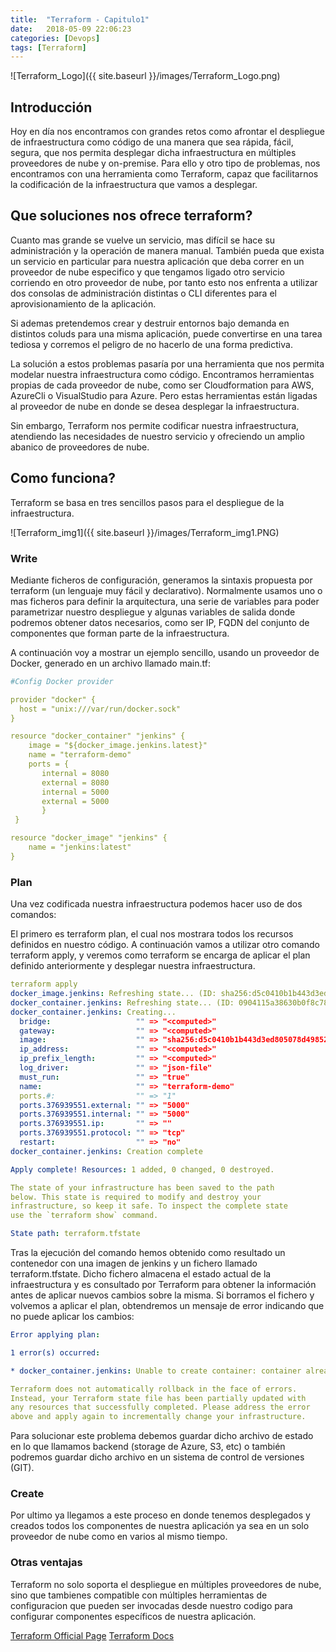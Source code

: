 ```yaml
---
title:  "Terraform - Capitulo1"
date:   2018-05-09 22:06:23
categories: [Devops]
tags: [Terraform]
---
```


![Terraform_Logo]({{ site.baseurl }}/images/Terraform_Logo.png)


## Introducción ##

Hoy en día nos encontramos con grandes retos como afrontar el despliegue de infraestructura como código de una manera que sea rápida, fácil, segura, que nos permita desplegar dicha infraestructura en múltiples proveedores de nube y on-premise.
Para ello y otro tipo de problemas, nos encontramos con una herramienta como Terraform, capaz que facilitarnos la codificación de la infraestructura que vamos a desplegar.

## Que soluciones nos ofrece terraform? ##

Cuanto mas grande se vuelve un servicio, mas difícil se hace su administración y la operación de manera manual. También pueda que exista un servicio en particular para nuestra aplicación que deba correr en un proveedor de nube especifico y que tengamos ligado otro servicio corriendo en otro proveedor de nube, por tanto esto nos enfrenta a utilizar dos consolas de administración distintas o CLI diferentes para el aprovisionamiento de la aplicación.

Si ademas pretendemos crear y destruir entornos bajo demanda en distintos coluds para una misma aplicación, puede convertirse en una tarea tediosa y corremos el peligro de no hacerlo de una forma predictiva.

La solución a estos problemas pasaría por una herramienta que nos permita modelar nuestra infraestructura como código. Encontramos herramientas propias de cada proveedor de nube, como ser Cloudformation para AWS, AzureCli o VisualStudio para Azure. Pero estas herramientas están ligadas al proveedor de nube en donde se desea desplegar la infraestructura.

Sin embargo, Terraform nos permite codificar nuestra infraestructura, atendiendo las necesidades de nuestro servicio y ofreciendo un amplio abanico de proveedores de nube.

## Como funciona? ##

Terraform se basa en tres sencillos pasos para el despliegue de la infraestructura.

![Terraform_img1]({{ site.baseurl }}/images/Terraform_img1.PNG)

### Write ###

Mediante ficheros de configuración, generamos la sintaxis propuesta por terraform (un lenguaje muy fácil y declarativo).
Normalmente usamos uno o mas ficheros para definir la arquitectura, una serie de variables para poder parametrizar nuestro despliegue y algunas variables de salida donde podremos obtener datos necesarios, como ser IP, FQDN del conjunto de componentes que forman parte de la infraestructura.

A continuación voy a mostrar un ejemplo sencillo, usando un proveedor de Docker, generado en un archivo llamado main.tf:

``` yaml
#Config Docker provider

provider "docker" {
  host = "unix:///var/run/docker.sock"
}

resource "docker_container" "jenkins" {
    image = "${docker_image.jenkins.latest}"
    name = "terraform-demo"
    ports = {
       internal = 8080
       external = 8080
       internal = 5000
       external = 5000
       }
 }

resource "docker_image" "jenkins" {
    name = "jenkins:latest"
}

```

### Plan ###

Una vez codificada nuestra infraestructura podemos hacer uso de dos comandos:

El primero es terraform plan, el cual nos mostrara todos los recursos definidos en nuestro código.
A continuación vamos a utilizar otro comando terraform apply, y veremos como terraform se encarga de aplicar el plan definido anteriormente y desplegar nuestra infraestructura.

``` yaml
terraform apply
docker_image.jenkins: Refreshing state... (ID: sha256:d5c0410b1b443d3ed805078d498526590ae76fc42a1369bc814eb197f5ee102bjenkins:latest)
docker_container.jenkins: Refreshing state... (ID: 0904115a38630b0f8c7871da9eba9971c3a4ad67acb20d694ef20adc53225d5b)
docker_container.jenkins: Creating...
  bridge:                   "" => "<computed>"
  gateway:                  "" => "<computed>"
  image:                    "" => "sha256:d5c0410b1b443d3ed805078d498526590ae76fc42a1369bc814eb197f5ee102b"
  ip_address:               "" => "<computed>"
  ip_prefix_length:         "" => "<computed>"
  log_driver:               "" => "json-file"
  must_run:                 "" => "true"
  name:                     "" => "terraform-demo"
  ports.#:                  "" => "1"
  ports.376939551.external: "" => "5000"
  ports.376939551.internal: "" => "5000"
  ports.376939551.ip:       "" => ""
  ports.376939551.protocol: "" => "tcp"
  restart:                  "" => "no"
docker_container.jenkins: Creation complete

Apply complete! Resources: 1 added, 0 changed, 0 destroyed.

The state of your infrastructure has been saved to the path
below. This state is required to modify and destroy your
infrastructure, so keep it safe. To inspect the complete state
use the `terraform show` command.

State path: terraform.tfstate
```
Tras la ejecución del comando hemos obtenido como resultado un contenedor con una imagen de jenkins y un fichero llamado terraform.tfstate. Dicho fichero almacena el estado actual de la infraestructura y es consultado por Terraform para obtener la información antes de aplicar nuevos cambios sobre la misma. Si borramos el fichero y volvemos a aplicar el plan, obtendremos un mensaje de error indicando que no puede aplicar los cambios:

``` yaml
Error applying plan:

1 error(s) occurred:

* docker_container.jenkins: Unable to create container: container already exists

Terraform does not automatically rollback in the face of errors.
Instead, your Terraform state file has been partially updated with
any resources that successfully completed. Please address the error
above and apply again to incrementally change your infrastructure.
```
Para solucionar este problema debemos guardar dicho archivo de estado en lo que llamamos backend (storage de Azure, S3, etc) o también podremos guardar dicho archivo en un sistema de control de versiones (GIT).

### Create ###

Por ultimo ya llegamos a este proceso en donde tenemos desplegados y creados todos los componentes de nuestra aplicación ya sea en un solo proveedor de nube como en varios al mismo tiempo.

### Otras ventajas ###

Terraform no solo soporta el despliegue en múltiples proveedores de nube, sino que tambienes compatible con múltiples herramientas de configuracion que pueden ser invocadas desde nuestro codigo para configurar componentes específicos de nuestra aplicación.



[Terraform Official Page][Terraform]
[Terraform Docs][Terraform_Docs]

[Terraform]:      http://terraform.io
[Terraform_Docs]: https://www.terraform.io/docs/index.html
